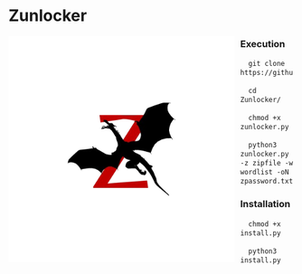 # Zunlocker

<p align="center">
<img src="Media/Zunlocker.png"
	alt="Zunlocker icon"
	width="400"
	style="float: left; margin-right: 10px;" />
</p>

### Execution

```
  git clone https://github.com/666aalexx/Zunlocker.git
  
  cd Zunlocker/
  
  chmod +x zunlocker.py
  
  python3 zunlocker.py -z zipfile -w wordlist -oN zpassword.txt
```

### Installation
```
  chmod +x install.py

  python3 install.py
```
